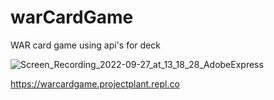 # warCardGame
WAR card game using api's for deck

![Screen_Recording_2022-09-27_at_13_18_28_AdobeExpress](https://user-images.githubusercontent.com/93407223/192593384-9885bd60-eafa-445b-ba49-0e738ddfa513.gif)


https://warcardgame.projectplant.repl.co
